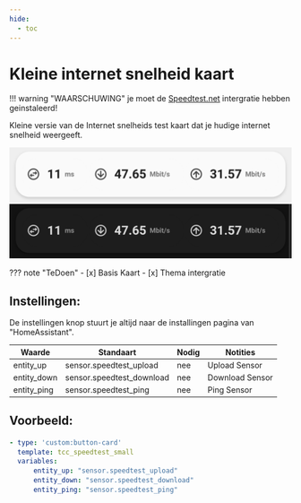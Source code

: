```yaml
---
hide:
  - toc
---
```

# Kleine internet snelheid kaart

!!! warning "WAARSCHUWING"
    je moet de [Speedtest.net](https://www.home-assistant.io/integrations/speedtestdotnet/) intergratie hebben geinstaleerd!

Kleine versie van de Internet snelheids test kaart dat je hudige internet snelheid weergeeft.

![preview](/images/speedtest_small_preview.png#only-light)
![preview](/images/speedtest_small_preview-dark.png#only-dark)

??? note "TeDoen"
    - [x] Basis Kaart 
    - [x] Thema intergratie

## Instellingen:

De instellingen knop stuurt je altijd naar de installingen pagina van "HomeAssistant".

| Waarde      | Standaart                 | Nodig | Notities        |
| ----------- | ------------------------- | ----- | --------------- |
| entity_up   | sensor.speedtest_upload   | nee   | Upload Sensor   |
| entity_down | sensor.speedtest_download | nee   | Download Sensor |
| entity_ping | sensor.speedtest_ping     | nee   | Ping Sensor     |

## Voorbeeld:

```yaml
- type: 'custom:button-card'
  template: tcc_speedtest_small
  variables:
      entity_up: "sensor.speedtest_upload"
      entity_down: "sensor.speedtest_download"
      entity_ping: "sensor.speedtest_ping"
```